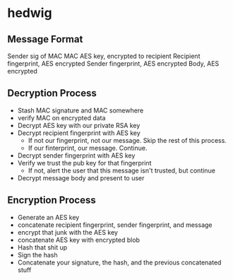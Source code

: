 # hedwig

## Message Format

Sender sig of MAC
MAC
AES key, encrypted to recipient
Recipient fingerprint, AES encrypted
Sender fingerprint, AES encrypted
Body, AES encrypted

## Decryption Process

* Stash MAC signature and MAC somewhere
* verify MAC on encrypted data
* Decrypt AES key with our private RSA key
* Decrypt recipient fingerprint with AES key
  * If not our fingerprint, not our message. Skip the rest of this process.
  * If our finterprint, our message. Continue.
* Decrypt sender fingerprint with AES key
* Verify we trust the pub key for that fingerprint
  * If not, alert the user that this message isn't trusted, but continue
* Decrypt message body and present to user

## Encryption Process

* Generate an AES key
* concatenate recipient fingerprint, sender fingerprint, and message
* encrypt that junk with the AES key
* concatenate AES key with encrypted blob
* Hash that shit up
* Sign the hash
* Concatenate your signature, the hash, and the previous concatenated stuff
